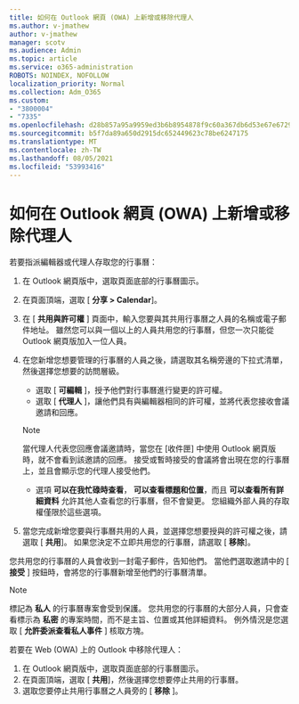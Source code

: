 ```yaml
---
title: 如何在 Outlook 網頁 (OWA) 上新增或移除代理人
ms.author: v-jmathew
author: v-jmathew
manager: scotv
ms.audience: Admin
ms.topic: article
ms.service: o365-administration
ROBOTS: NOINDEX, NOFOLLOW
localization_priority: Normal
ms.collection: Adm_O365
ms.custom:
- "3800004"
- "7335"
ms.openlocfilehash: d28b857a95a9959ed3b6b8954878f9c60a367db6d53e67e6729b174c5ce7b364
ms.sourcegitcommit: b5f7da89a650d2915dc652449623c78be6247175
ms.translationtype: MT
ms.contentlocale: zh-TW
ms.lasthandoff: 08/05/2021
ms.locfileid: "53993416"
---
```

# <a name="how-to-add-or-remove-a-delegate-in-outlook-on-the-web-owa"></a>如何在 Outlook 網頁 (OWA) 上新增或移除代理人

若要指派編輯器或代理人存取您的行事曆：

1. 在 Outlook 網頁版中，選取頁面底部的行事曆圖示。
2. 在頁面頂端，選取 [ **分享 > Calendar**]。
3. 在 [ **共用與許可權** ] 頁面中，輸入您要與其共用行事曆之人員的名稱或電子郵件地址。 雖然您可以與一個以上的人員共用您的行事曆，但您一次只能從 Outlook 網頁版加入一位人員。
4. 在您新增您想要管理的行事曆的人員之後，請選取其名稱旁邊的下拉式清單，然後選擇您想要的訪問層級。

    - 選取 [ **可編輯** ]，授予他們對行事曆進行變更的許可權。
    - 選取 [ **代理人** ]，讓他們具有與編輯器相同的許可權，並將代表您接收會議邀請和回應。
    > [!NOTE]
    > 當代理人代表您回應會議邀請時，當您在 [收件匣] 中使用 Outlook 網頁版時，就不會看到該邀請的回應。 接受或暫時接受的會議將會出現在您的行事曆上，並且會顯示您的代理人接受他們。
    - 選項 **可以在我忙碌時查看**， **可以查看標題和位置**，而且 **可以查看所有詳細資料** 允許其他人查看您的行事曆，但不會變更。 您組織外部人員的存取權僅限於這些選項。

5. 當您完成新增您要與行事曆共用的人員，並選擇您想要授與的許可權之後，請選取 [ **共用**]。 如果您決定不立即共用您的行事曆，請選取 [ **移除**]。

您共用您的行事曆的人員會收到一封電子郵件，告知他們。 當他們選取邀請中的 [ **接受** ] 按鈕時，會將您的行事曆新增至他們的行事曆清單。

> [!NOTE]
> 標記為 **私人** 的行事曆專案會受到保護。 您共用您的行事曆的大部分人員，只會查看標示為 **私密** 的專案時間，而不是主旨、位置或其他詳細資料。 例外情況是您選取 [ **允許委派查看私人事件** ] 核取方塊。

若要在 Web (OWA) 上的 Outlook 中移除代理人：

1. 在 Outlook 網頁版中，選取頁面底部的行事曆圖示。
2. 在頁面頂端，選取 [ **共用**]，然後選擇您想要停止共用的行事曆。
3. 選取您要停止共用行事曆之人員旁的 [ **移除** ]。
